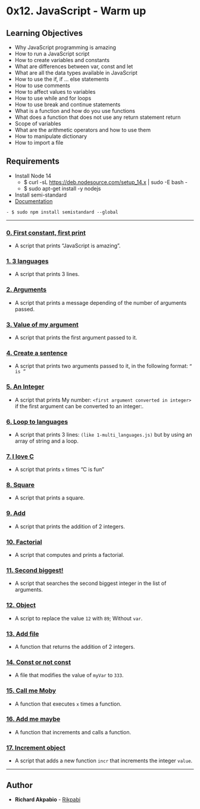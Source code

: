 # 0x12. JavaScript - Warm up

## Learning Objectives

* Why JavaScript programming is amazing
* How to run a JavaScript script
* How to create variables and constants
* What are differences between var, const and let
* What are all the data types available in JavaScript
* How to use the if, if ... else statements
* How to use comments
* How to affect values to variables
* How to use while and for loops
* How to use break and continue statements
* What is a function and how do you use functions
* What does a function that does not use any return statement return
* Scope of variables
* What are the arithmetic operators and how to use them
* How to manipulate dictionary
* How to import a file

## Requirements
   - Install Node 14
     - $ curl -sL https://deb.nodesource.com/setup_14.x | sudo -E bash -
     - $ sudo apt-get install -y nodejs
   - Install semi-standard
   - [Documentation](https://intranet.alxswe.com/rltoken/35q5Pc6A6KWPyd3kGeRQFg)

    - $ sudo npm install semistandard --global

---

### [0. First constant, first print](./0-javascript_is_amazing.js)
* A script that prints “JavaScript is amazing”.


### [1. 3 languages](./1-multi_languages.js)
* A script that prints 3 lines.


### [2. Arguments](./2-arguments.js)
* A script that prints a message depending of the number of arguments passed.


### [3. Value of my argument](./3-value_argument.js)
* A script that prints the first argument passed to it.


### [4. Create a sentence](./4-concat.js)
* A script that prints two arguments passed to it, in the following format: `“ is ”`


### [5. An Integer](./5-to_integer.js)
* A script that prints My number: `<first argument converted in integer>` if the first argument can be converted to an integer:.


### [6. Loop to languages](./6-multi_languages_loop.js)
* A script that prints 3 lines: `(like 1-multi_languages.js)` but by using an array of string and a loop.

### [7. I love C](./7-multi_c.js)
* A script that prints `x` times “C is fun”


### [8. Square](./8-square.js)
* A script that prints a square.


### [9. Add](./9-add.js)
* A script that prints the addition of 2 integers.


### [10. Factorial](./10-factorial.js)
* A script that computes and prints a factorial.


### [11. Second biggest!](./11-second_biggest.js)
* A script that searches the second biggest integer in the list of arguments.


### [12. Object](./12-object.js)
* A script to replace the value `12` with `89`; Without `var`. 


### [13. Add file](./13-add.js)
* A function that returns the addition of 2 integers.


### [14. Const or not const](./100-let_me_const.js)
* A file that modifies the value of `myVar` to `333`.


### [15. Call me Moby](./101-call_me_moby.js)
* A function that executes `x` times a function.


### [16. Add me maybe](./102-add_me_maybe.js)
* A function that increments and calls a function. 


### [17. Increment object](./103-object_fct.js)
* A script that adds a new function `incr` that increments the integer `value`.


---

## Author
* **Richard Akpabio** - [Rikpabi](https://github.com/Rikpabi)
